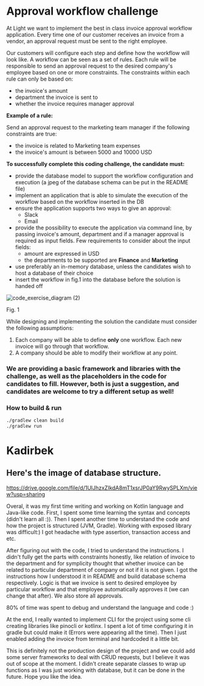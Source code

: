 # Approval workflow challenge
At Light we want to implement the best in class invoice approval workflow application.
Every time one of our customer receives an invoice from a vendor, an approval request must be sent to the right employee.

Our customers will configure each step and define how the workflow will look like. A workflow can be seen as a set of rules.
Each rule will be responsible to send an approval request to the desired company's employee based on one or more constraints.
The constraints within each rule can only be based on:
- the invoice's amount 
- department the invoice is sent to
- whether the invoice requires manager approval

**Example of a rule:**

Send an approval request to the marketing team manager if the following constraints are true:

- the invoice is related to Marketing team expenses
- the invoice's amount is between 5000 and 10000 USD

**To successfully complete this coding challenge, the candidate must:**

- provide the database model to support the workflow configuration and execution (a jpeg of the database schema can be put in the README file)
- implement an application that is able to simulate the execution of the workflow based on the workflow inserted in the DB
- ensure the application supports two ways to give an approval:
    - Slack
    - Email
- provide the possibility to execute the application via command line, by passing invoice's amount, department and if a manager approval is required as input fields. Few requirements to consider about the input fields:
    - amount are expressed in USD
    - the departments to be supported are **Finance** and **Marketing**
- use preferably an in-memory database, unless the candidates wish to host a database of their choice
- insert the workflow in fig.1 into the database before the solution is handed off

![code_exercise_diagram (2)](https://user-images.githubusercontent.com/112865589/191920630-6c4e8f8e-a8d9-42c2-b31e-ab2c881ed297.jpg)

Fig. 1

While designing and implementing the solution the candidate must consider the following assumptions:

1. Each company will be able to define **only** one workflow. Each new invoice will go through that workflow.
2. A company should be able to modify their workflow at any point.

### We are providing a basic framework and libraries with the challenge, as well as the placeholders in the code for candidates to fill. However, both is just a suggestion, and candidates are welcome to try a different setup as well!

### How to build & run
```sh
./gradlew clean build
./gradlew run
```
# Kadirbek
## Here's the image of database structure.
https://drive.google.com/file/d/1UlJhzxZIkdA8mT1xsrJP0aY9RwySPLXm/view?usp=sharing

Overal, it was my first time writing and working on Kotlin language and Java-like code. First, I spent some time learning the syntax and concepts (didn't learn all :)). Then I spent another time to understand the code and how the project is structured (JVM, Gradle). Working with exposed library was difficult:) I got headache with type assertion, transaction access and etc.

After figuring out with the code, I tried to understand the instructions. I didn't fully get the parts with constraints honestly, like relation of invoice to the department and for symplicity thought that whether invoice can be related to particular department of company or not if it is not given. I got the instructions how I understood it in README and build database schema respectively. 
Logic is that we invoice is sent to desired employee by particular workflow and that employee automatically approves it (we can change that after). We also store all approvals.

80% of time was spent to debug and understand the language and code :)

At the end, I really wanted to implement CLI for the project using some cli creating libraries like pinocli or kotlinx. I spent a lot of time configuring it in gradle but could make it (Errors were appearing all the time). Then I just enabled adding the invoice from terminal and hardcoded it a little bit.

This is definitely not the production design of the project and we could add some server frameworks to deal with CRUD requests, but I believe it was out of scope at the moment. I didn't create separate classes to wrap up functions as I was just working with database, but it can be done in the future. Hope you like the idea. 